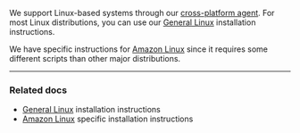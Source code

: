 We support Linux-based systems through our [cross-platform agent](/docs/platforms/other/agent). For most Linux distributions, you can use our [General Linux](/docs/platforms/linux/installation/systemd-linux) installation instructions.

We have specific instructions for [Amazon Linux](/docs/platforms/linux/installation/amazon-linux) since it requires some different scripts than other major distributions.

---

### Related docs

 * [General Linux](/docs/platforms/linux/installation/systemd-linux) installation instructions
* [Amazon Linux](/docs/platforms/linux/installation/amazon-linux) specific installation instructions
